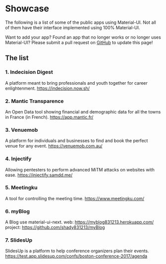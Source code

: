 # Showcase

The following is a list of some of the public apps using Material-UI. Not all of them have their interface implemented using 100% Material-UI.

Want to add your app? Found an app that no longer works or no longer uses Material-UI? Please submit a pull request on [GitHub](https://github.com/mui-org/material-ui) to update this page!

## The list

### 1. Indecision Digest
 A platform meant to bring professionals and youth together for career enlightenment.
 https://indecision.now.sh/

### 2. Mantic Transparence
 An Open Data tool showing financial and demographic data for all the towns in France (in French).
 https://app.mantic.fr/

### 3. Venuemob
 A platform for individuals and businesses to find and book the perfect venue for any event.
 https://venuemob.com.au/
 
### 4. Injectify
 Allowing pentesters to perform advanced MiTM attacks on websites with ease.
 https://injectify.samdd.me/

### 5. Meetingku
 A tool for controlling the meeting time.
 https://www.meetingku.com/
 
### 6. myBlog
 A Blog use material-ui-next.
 web: https://myblog831213.herokuapp.com/
 project: https://github.com/shady831213/myBlog
 
### 7. SlidesUp
  SlidesUp is a platform to help conference organizers plan their events.
  https://test.app.slidesup.com/confs/boston-conference-2017/agenda
